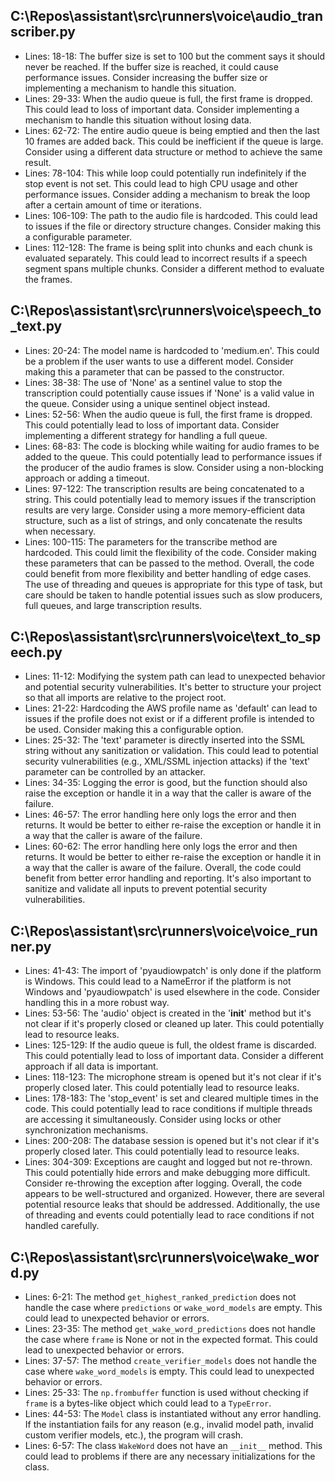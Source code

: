 

## C:\Repos\assistant\src\runners\voice\audio_transcriber.py
- Lines: 18-18: The buffer size is set to 100 but the comment says it should never be reached. If the buffer size is reached, it could cause performance issues. Consider increasing the buffer size or implementing a mechanism to handle this situation.
- Lines: 29-33: When the audio queue is full, the first frame is dropped. This could lead to loss of important data. Consider implementing a mechanism to handle this situation without losing data.
- Lines: 62-72: The entire audio queue is being emptied and then the last 10 frames are added back. This could be inefficient if the queue is large. Consider using a different data structure or method to achieve the same result.
- Lines: 78-104: This while loop could potentially run indefinitely if the stop event is not set. This could lead to high CPU usage and other performance issues. Consider adding a mechanism to break the loop after a certain amount of time or iterations.
- Lines: 106-109: The path to the audio file is hardcoded. This could lead to issues if the file or directory structure changes. Consider making this a configurable parameter.
- Lines: 112-128: The frame is being split into chunks and each chunk is evaluated separately. This could lead to incorrect results if a speech segment spans multiple chunks. Consider a different method to evaluate the frames.


## C:\Repos\assistant\src\runners\voice\speech_to_text.py
- Lines: 20-24: The model name is hardcoded to 'medium.en'. This could be a problem if the user wants to use a different model. Consider making this a parameter that can be passed to the constructor.
- Lines: 38-38: The use of 'None' as a sentinel value to stop the transcription could potentially cause issues if 'None' is a valid value in the queue. Consider using a unique sentinel object instead.
- Lines: 52-56: When the audio queue is full, the first frame is dropped. This could potentially lead to loss of important data. Consider implementing a different strategy for handling a full queue.
- Lines: 68-83: The code is blocking while waiting for audio frames to be added to the queue. This could potentially lead to performance issues if the producer of the audio frames is slow. Consider using a non-blocking approach or adding a timeout.
- Lines: 97-122: The transcription results are being concatenated to a string. This could potentially lead to memory issues if the transcription results are very large. Consider using a more memory-efficient data structure, such as a list of strings, and only concatenate the results when necessary.
- Lines: 100-115: The parameters for the transcribe method are hardcoded. This could limit the flexibility of the code. Consider making these parameters that can be passed to the method.
Overall, the code could benefit from more flexibility and better handling of edge cases. The use of threading and queues is appropriate for this type of task, but care should be taken to handle potential issues such as slow producers, full queues, and large transcription results.


## C:\Repos\assistant\src\runners\voice\text_to_speech.py
- Lines: 11-12: Modifying the system path can lead to unexpected behavior and potential security vulnerabilities. It's better to structure your project so that all imports are relative to the project root.
- Lines: 21-22: Hardcoding the AWS profile name as 'default' can lead to issues if the profile does not exist or if a different profile is intended to be used. Consider making this a configurable option.
- Lines: 25-32: The 'text' parameter is directly inserted into the SSML string without any sanitization or validation. This could lead to potential security vulnerabilities (e.g., XML/SSML injection attacks) if the 'text' parameter can be controlled by an attacker.
- Lines: 34-35: Logging the error is good, but the function should also raise the exception or handle it in a way that the caller is aware of the failure.
- Lines: 46-57: The error handling here only logs the error and then returns. It would be better to either re-raise the exception or handle it in a way that the caller is aware of the failure.
- Lines: 60-62: The error handling here only logs the error and then returns. It would be better to either re-raise the exception or handle it in a way that the caller is aware of the failure.
Overall, the code could benefit from better error handling and reporting. It's also important to sanitize and validate all inputs to prevent potential security vulnerabilities.


## C:\Repos\assistant\src\runners\voice\voice_runner.py
- Lines: 41-43: The import of 'pyaudiowpatch' is only done if the platform is Windows. This could lead to a NameError if the platform is not Windows and 'pyaudiowpatch' is used elsewhere in the code. Consider handling this in a more robust way.
- Lines: 53-56: The 'audio' object is created in the '__init__' method but it's not clear if it's properly closed or cleaned up later. This could potentially lead to resource leaks.
- Lines: 125-129: If the audio queue is full, the oldest frame is discarded. This could potentially lead to loss of important data. Consider a different approach if all data is important.
- Lines: 118-123: The microphone stream is opened but it's not clear if it's properly closed later. This could potentially lead to resource leaks.
- Lines: 178-183: The 'stop_event' is set and cleared multiple times in the code. This could potentially lead to race conditions if multiple threads are accessing it simultaneously. Consider using locks or other synchronization mechanisms.
- Lines: 200-208: The database session is opened but it's not clear if it's properly closed later. This could potentially lead to resource leaks.
- Lines: 304-309: Exceptions are caught and logged but not re-thrown. This could potentially hide errors and make debugging more difficult. Consider re-throwing the exception after logging.
Overall, the code appears to be well-structured and organized. However, there are several potential resource leaks that should be addressed. Additionally, the use of threading and events could potentially lead to race conditions if not handled carefully.


## C:\Repos\assistant\src\runners\voice\wake_word.py
- Lines: 6-21: The method `get_highest_ranked_prediction` does not handle the case where `predictions` or `wake_word_models` are empty. This could lead to unexpected behavior or errors.
- Lines: 23-35: The method `get_wake_word_predictions` does not handle the case where `frame` is None or not in the expected format. This could lead to unexpected behavior or errors.
- Lines: 37-57: The method `create_verifier_models` does not handle the case where `wake_word_models` is empty. This could lead to unexpected behavior or errors.
- Lines: 25-33: The `np.frombuffer` function is used without checking if `frame` is a bytes-like object which could lead to a `TypeError`.
- Lines: 44-53: The `Model` class is instantiated without any error handling. If the instantiation fails for any reason (e.g., invalid model path, invalid custom verifier models, etc.), the program will crash.
- Lines: 6-57: The class `WakeWord` does not have an `__init__` method. This could lead to problems if there are any necessary initializations for the class.
